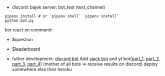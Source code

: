 * discord: bajek server: bot_test (text_channel)


```
pipenv install # or `pipenv shell` `pipenv install`
python bot.py
```

bot react on command:
* $question
* $leaderboard


* futher development: [discord bot](https://www.youtube.com/playlist?list=PLzMcBGfZo4-kdivglL5Dt-gY7bmdNQUJu)
Add [slack bot](https://www.youtube.com/playlist?list=PLzMcBGfZo4-kqyzTzJWCV6lyK-ZMYECDc) and yt bot([part_1](https://www.youtube.com/watch?v=th5_9woFJmk&list=WL&index=3), [part_2](https://www.youtube.com/watch?v=coZbOM6E47I&list=WL&index=3), [part_3](https://www.youtube.com/watch?v=1KO_HZtHOWI&list=WL&index=4), [part_4](https://www.youtube.com/watch?v=vQQEaSnQ_bs)) (mother of all bots => receive results on discord) deploy somewhere else than heroku
